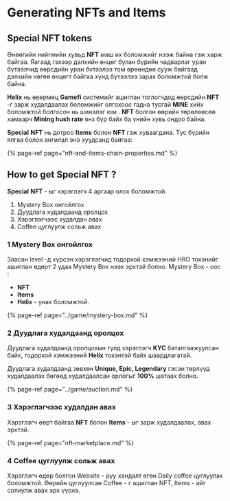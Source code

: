 # Generating NFTs and Items

## Special NFT tokens

Өнөөгийн нийгмийн хувьд **NFT** маш их боломжийг нээж байна гэж харж байгаа. Яагаад гэхээр дэлхийн өнцөг булан бүрийн чадварлаг уран бүтээлчид өөрсдийн уран бүтээлээ  том өрөөндөө сууж байгаад дэлхийн нөгөө өнцөгт байгаа хүнд бүтээлээ зарах боломжтой болж байна.

**Helix** нь өвөрмөц **Gamefi** системийг ашиглан тоглогчдод өөрсдийн **NFT** -г зарж худалдаалах боломжийг олгохоос гадна тусгай **MINE** хийх боломжтой болгосон нь шинэлэг юм . **NFT** болгон өөрийн төрөлөөсөө хамаарч **Mining hush rate** янз бүр байх ба үнийн хувь ондоо байна. 

**Special** **NFT** нь дотроо **Items** болон **NFT** гэж хуваагдана. Tус бүрийн ялгаа болон ангилал энэ хуудсанд байгаа: 

{% page-ref page="nft-and-items-chain-properties.md" %}

## How to get Special NFT ?

**Special** **NFT** - ыг хэрэглэгч 4 аргаар олох боломжтой. 

1. Mystery Box онгойлгох
2. Дуудлага худалдаанд оролцох
3. Хэрэглэгчээс худалдан авах
4. Coffee цуглуулж сольж авах

### 1 Mystery Box онгойлгох

Заасан level -д хүрсэн хэрэглэгчид тодорхой хэмжээний HRO токэнийг ашиглан өдөрт 2 удаа Mystery Box нээх эрхтэй болно. Mystery Box - оос :

* **NFT** 
* **Items**
* **Helix**  - унах боломжтой.

{% page-ref page="../game/mystery-box.md" %}

### 2 Дуудлага худалдаанд оролцох

Дуудлага худалдаанд оролцохын тулд хэрэглэгч **KYC** баталгаажуулсан байх, тодорхой хэмжээний **Helix** токэнтэй байх шаардлагатай.

Дуудлага худалдаанд зөвхөн **Unique, Epic, Legendary** гэсэн төрлүүд худалдаалах бөгөөд худалдаалсан орлогыг **100%** шатаах болно.

{% page-ref page="../game/auction.md" %}

### 3 Хэрэглэгчээс худалдан авах

Хэрэглэгч өөрт байгаа **NFT** болон **Items** - ыг зарж худалдаалах, авах эрхтэй. 

{% page-ref page="nft-marketplace.md" %}

### 4 Coffee цуглуулж сольж авах

Хэрэглэгч өдөр болгон Website - руу хандалт өгөн Daily coffee цуглуулах боломжтой. Өөрийн цуглуулсан Coffee - г ашиглан NFT, Items - ийг солиулж авах эрх үүснэ.





